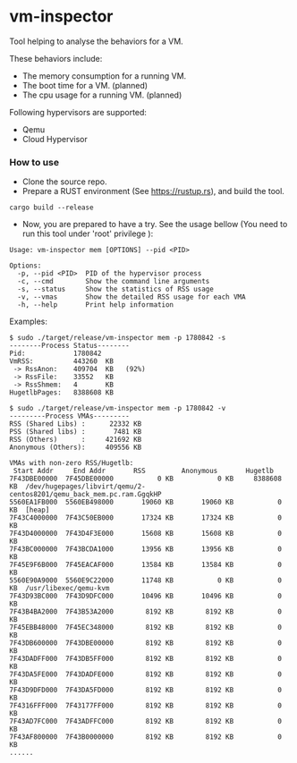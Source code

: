 # vm-inspector
Tool helping to analyse the behaviors for a VM.
  
These behaviors include:  
- The memory consumption for a running VM.  
- The boot time for a VM. (planned)   
- The cpu usage for a running VM. (planned)  
  
Following hypervisors are supported:  
- Qemu
- Cloud Hypervisor  
  
### How to use  
- Clone the source repo.
- Prepare a RUST environment (See https://rustup.rs), and build the tool.
```
cargo build --release
```
- Now, you are prepared to have a try. See the usage bellow (You need to run this tool under  'root' privilege ): 

```
Usage: vm-inspector mem [OPTIONS] --pid <PID>

Options:
  -p, --pid <PID>  PID of the hypervisor process
  -c, --cmd        Show the command line arguments
  -s, --status     Show the statistics of RSS usage
  -v, --vmas       Show the detailed RSS usage for each VMA
  -h, --help       Print help information
```
Examples: 
```
$ sudo ./target/release/vm-inspector mem -p 1780842 -s
--------Process Status--------
Pid:            1780842
VmRSS:          443260  KB
 -> RssAnon:    409704  KB   (92%)
 -> RssFile:    33552   KB
 -> RssShmem:   4       KB
HugetlbPages:   8388608 KB

$ sudo ./target/release/vm-inspector mem -p 1780842 -v
---------Process VMAs---------
RSS (Shared Libs) :      22332 KB
PSS (Shared libs) :       7481 KB
RSS (Others)      :     421692 KB
Anonymous (Others):     409556 KB

VMAs with non-zero RSS/Hugetlb: 
 Start Addr     End Addr       RSS         Anonymous       Hugetlb   
7F43DBE00000  7F45DBE00000           0 KB           0 KB     8388608 KB  /dev/hugepages/libvirt/qemu/2-centos8201/qemu_back_mem.pc.ram.GgqkHP
5560EA1FB000  5560EB498000       19060 KB       19060 KB           0 KB  [heap]
7F43C4000000  7F43C50EB000       17324 KB       17324 KB           0 KB  
7F43D4000000  7F43D4F3E000       15608 KB       15608 KB           0 KB  
7F43BC000000  7F43BCDA1000       13956 KB       13956 KB           0 KB  
7F45E9F6B000  7F45EACAF000       13584 KB       13584 KB           0 KB  
5560E90A9000  5560E9C22000       11748 KB           0 KB           0 KB  /usr/libexec/qemu-kvm
7F43D93BC000  7F43D9DFC000       10496 KB       10496 KB           0 KB  
7F43B4BA2000  7F43B53A2000        8192 KB        8192 KB           0 KB  
7F45EBB48000  7F45EC348000        8192 KB        8192 KB           0 KB  
7F43DB600000  7F43DBE00000        8192 KB        8192 KB           0 KB  
7F43DADFF000  7F43DB5FF000        8192 KB        8192 KB           0 KB  
7F43DA5FE000  7F43DADFE000        8192 KB        8192 KB           0 KB  
7F43D9DFD000  7F43DA5FD000        8192 KB        8192 KB           0 KB  
7F4316FFF000  7F43177FF000        8192 KB        8192 KB           0 KB  
7F43AD7FC000  7F43ADFFC000        8192 KB        8192 KB           0 KB  
7F43AF800000  7F43B0000000        8192 KB        8192 KB           0 KB  
......
```